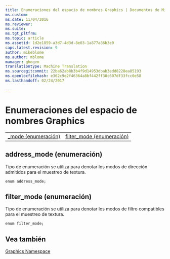 ```yaml
---
title: Enumeraciones del espacio de nombres Graphics | Documentos de Microsoft
ms.custom: 
ms.date: 11/04/2016
ms.reviewer: 
ms.suite: 
ms.tgt_pltfrm: 
ms.topic: article
ms.assetid: 1d2e1859-a3d7-4d3d-8e03-1a877a86b3e0
caps.latest.revision: 9
author: mikeblome
ms.author: mblome
manager: ghogen
translationtype: Machine Translation
ms.sourcegitcommit: 22ba62ab8b3b4f9d14953dbab3edd8228ea85193
ms.openlocfilehash: e362c9e2f46364a8bf442ff30c607df33fcc0e58
ms.lasthandoff: 02/24/2017

---
```

# <a name="concurrencygraphics-namespace-enums"></a>Enumeraciones del espacio de nombres Graphics
|||  
|-|-|  
|[_mode (enumeración)](#address_mode)|[filter_mode (enumeración)](#filter_mode)|  
  
##  <a name="a-nameaddressmodea--addressmode-enumeration"></a><a name="address_mode"></a>address_mode (enumeración)  
 Tipo de enumeración se utiliza para denotar los modos de dirección admitidos para el muestreo de textura.  
  
```  
enum address_mode;  
```  
  
##  <a name="a-namefiltermodea--filtermode-enumeration"></a><a name="filter_mode"></a>filter_mode (enumeración)  
 Tipo de enumeración se utiliza para denotar los modos de filtro compatibles para el muestreo de textura.  
  
```  
enum filter_mode;  
```  
  
## <a name="see-also"></a>Vea también  
 [Graphics Namespace](concurrency-graphics-namespace.md)

